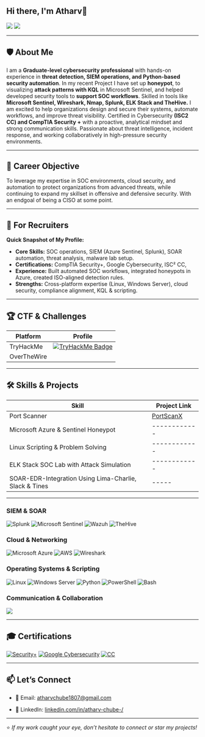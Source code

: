 ## Hi there, I'm Atharv👋
<a href="https://www.linkedin.com/in/atharv-chube"><img src="https://img.shields.io/badge/-LinkedIn-0072b1?&style=for-the-badge&logo=linkedin&logoColor=white" /></a> 
<a href="mailto:atharvchube1807@gmail.com"><img src="https://img.shields.io/badge/-Email_Me-D14836?style=for-the-badge&logo=gmail&logoColor=white" /></a>

---

## 🛡️ About Me
I am a **Graduate-level cybersecurity professional** with hands-on experience in **threat detection, SIEM operations, and Python-based security automation**. In my recent Project I have set up **honeypot**, to visualizing **attack patterns with KQL** in Microsoft Sentinel, and helped developed security tools to **support SOC workflows**. Skilled  in tools like **Microsoft Sentinel, Wireshark, Nmap, Splunk, ELK Stack and TheHive.** I am excited to help organizations design and secure their systems, automate workflows, and improve threat visibility. Certified in Cybersecurity **(ISC2 CC) and CompTIA Security +** with a proactive, analytical mindset and strong communication skills. Passionate about threat intelligence, incident response, and working collaboratively in high-pressure security environments. 

---

## 🎯 Career Objective
To leverage my expertise in SOC environments, cloud security, and automation to protect organizations from advanced threats, while continuing to expand my skillset in offensive and defensive security. With an endgoal of being a CISO at some point.

---

## 📌 For Recruiters
**Quick Snapshot of My Profile:**
- **Core Skills:** SOC operations, SIEM (Azure Sentinel, Splunk), SOAR automation, threat analysis, malware lab setup.
- **Certifications:** CompTIA Security+, Google Cybersecurity, ISC² CC, <!-- ISO 27001 Lead Auditor.-->
- **Experience:** Built automated SOC workflows, integrated honeypots in Azure, created ISO-aligned detection rules.
- **Strengths:** Cross-platform expertise (Linux, Windows Server), cloud security, compliance alignment, KQL & scripting.

---

## 🏆 CTF & Challenges
| Platform      | Profile |
|---------------|---------|
| TryHackMe     | [<img src="https://tryhackme-badges.s3.amazonaws.com/DEVILshead.png" alt="TryHackMe Badge" />](https://tryhackme.com/p/DEVILshead)
| OverTheWire   | <!-- [![OverTheWire Badge](https://img.shields.io/badge/-Writeups-4EAA25?style=for-the-badge&logo=gnu-bash&logoColor=white)](https://medium.com/@AChube/overthewire-bandit-walkthrough-a-beginners-path-to-master-linux-and-security-) --> |


---
## 🛠️ Skills & Projects
| Skill                                         | Project Link |
|-----------------------------------------------|--------------|
| Port Scanner                 | [PortScanX](https://github.com/apc1807/PortScanX)|
| Microsoft Azure & Sentinel Honeypot           | ------------ |
| Linux Scripting & Problem Solving             | ------------ |
| ELK Stack SOC Lab with Attack Simulation      | ------------ |
| SOAR-EDR-Integration Using Lima-Charlie, Slack & Tines |-----|

---
<!--
## 🔧 Tools & Technologies

### SOAR & Automation
[![Tines](https://img.shields.io/badge/-Tines-0072b1?&style=for-the-badge&logo=Tines&logoColor=white)](https://github.com/AChube/SOAR-EDR-Integration-Using-Lima-Charlie-Slack-Tines/tree/main)
[![LimaCharlie](https://img.shields.io/badge/-LimaCharlie-4D4D4D?&style=for-the-badge&logo=LimaCharlie&logoColor=white)](https://github.com/apc1807/SOAR-EDR-Integration-Using-Lima-Charlie-Slack-Tines/tree/main)
-->

### SIEM & SOAR
![Splunk](https://img.shields.io/badge/-Splunk-000000?style=for-the-badge&logo=Splunk&logoColor=white) ![Microsoft Sentinel](https://img.shields.io/badge/-Microsoft_Sentinel-0078D4?&style=for-the-badge&logo=Microsoft&logoColor=white) <!--(https://medium.com/@AChube/azure-honeypot-tracking-cyber-attacks-in-real-time-with-microsoft-sentinel-)--> ![Wazuh](https://img.shields.io/badge/-Wazuh-0047AB?style=for-the-badge&logo=Security&logoColor=white) <!--(https://medium.com/@AChube/comprehensive-soc-automation-project-integrating-wazuh-soar-and-thehive-)--> ![TheHive](https://img.shields.io/badge/-TheHive-FFD700?style=for-the-badge) <!--(https://medium.com/@AChube/comprehensive-soc-automation-project-integrating-wazuh-soar-and-thehive-)-->

### Cloud & Networking
![Microsoft Azure](https://img.shields.io/badge/-Microsoft_Azure-0078D4?&style=for-the-badge&logo=Microsoft-Azure&logoColor=white) <!--(https://medium.com/@AChube/azure-honeypot-tracking-cyber-attacks-in-real-time-with-microsoft-sentinel)--> ![AWS](https://img.shields.io/badge/-AWS-232F3E?style=for-the-badge&logo=amazon-aws&logoColor=white) ![Wireshark](https://img.shields.io/badge/-Wireshark-1679A7?&style=for-the-badge&logo=Wireshark&logoColor=white)

### Operating Systems & Scripting
![Linux](https://img.shields.io/badge/-Linux-FCC624?&style=for-the-badge&logo=Linux&logoColor=black) <!--(https://medium.com/@AChube/overthewire-bandit-walkthrough-a-beginners-path-to-master-linux-and-security-)--> ![Windows Server](https://img.shields.io/badge/-Windows_Server-0078D4?&style=for-the-badge&logo=Windows&logoColor=white) ![Python](https://img.shields.io/badge/-Python-3776AB?&style=for-the-badge&logo=Python&logoColor=white) ![PowerShell](https://img.shields.io/badge/-PowerShell-5391FE?&style=for-the-badge&logo=powershell&logoColor=white) ![Bash](https://img.shields.io/badge/-Bash_Scripting-4EAA25?&style=for-the-badge&logo=GNU-Bash&logoColor=white)

### Communication & Collaboration
<div>
   <!-- <a href="https://github.com/MHase00/SOAR-EDR-Integration-Using-Lima-Charlie-Slack-Tines/tree/main">--><img src="https://img.shields.io/badge/-Slack-4A154B?&style=for-the-badge&logo=Slack&logoColor=white" />  <!--</a>
</div> -->

</details>

---

## 🎓 Certifications
[![Security+](https://img.shields.io/badge/-Security%2B-FF0000?&style=for-the-badge&logo=CompTIA&logoColor=white)](https://www.credly.com/earner/earned/badge/58a2d447-afb5-4c56-b0fb-6c1acb233db4)
[![Google Cybersecurity](https://img.shields.io/badge/-Google%20Cybersecurity-4285F4?&style=for-the-badge&logo=Google&logoColor=white)](https://www.credly.com/earner/earned/badge/e5434f75-ecec-4adc-8829-bf2718731c25)
[![CC](https://img.shields.io/badge/CC-FFFFFF?style=for-the-badge&logo=ISC2&logoColor=black)](https://www.credly.com/earner/earned/badge/5c4cb335-a7cc-47a9-918a-130a940e0b7c)

<!-- [![ISO 27001 Lead Auditor](https://img.shields.io/badge/ISO%2027001%3A2022-Lead%20Auditor-6A0DAD?&style=for-the-badge)](https://www.credly.com/badges/002e9428-b53b-4df7-9d00-058ec292009b/public_url) -->

---

## 📫 Let’s Connect
- 📧 Email: atharvchube1807@gmail.com  
<!-- 🌐 Medium: [AChube](https://medium.com/@atharvchube)  -->
- 💼 LinkedIn: [linkedin.com/in/atharv-chube-/](https://www.linkedin.com/in/atharv-chube-/)  
---

⭐ *If my work caught your eye, don’t hesitate to connect or star my projects!*



<!--
**apc1807/apc1807** is a ✨ _special_ ✨ repository because its `README.md` (this file) appears on your GitHub profile.

Here are some ideas to get you started:

- 🔭 I’m currently working on ...
- 🌱 I’m currently learning ...
- 👯 I’m looking to collaborate on ...
- 🤔 I’m looking for help with ...
- 💬 Ask me about ...
- 📫 How to reach me: ...
- 😄 Pronouns: ...
- ⚡ Fun fact: ...
-->



